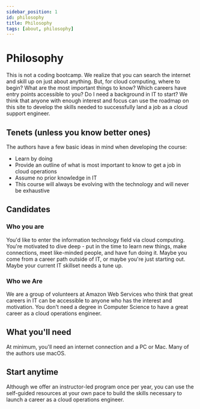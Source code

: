 ```yaml
---
sidebar_position: 1
id: philosophy
title: Philosophy
tags: [about, philosophy]
---
```


# Philosophy
This is not a coding bootcamp. We realize that you can search the internet and skill up
on just about anything. But, for cloud computing, where to begin? What are the most important things to know? Which
careers have entry points accessible to you? Do I need a background in IT to start? We think that anyone with enough
interest and focus can use the roadmap on this site to develop the skills needed to successfully land a job as
a cloud support engineer.

## Tenets (unless you know better ones)
The authors have a few basic ideas in mind when developing the course:
* Learn by doing
* Provide an outline of what is most important to know to get a job in cloud operations
* Assume no prior knowledge in IT
* This course will always be evolving with the technology and will never be exhaustive


## Candidates
### Who you are
You'd like to enter the information technology field via cloud computing. You're motivated to dive deep - put in the time to 
learn new things, make connections, meet like-minded people, and have fun doing it. Maybe you come from a career path
outside of IT, or maybe you're just starting out. Maybe your current IT skillset needs a tune up.

### Who we Are
We are a group of volunteers at Amazon Web Services who think that great careers in IT can be accessible to
anyone who has the interest and motivation. You don't need a degree in Computer Science to have a great career
as a cloud operations engineer.


## What you'll need
At minimum, you'll need an internet connection and a PC or Mac. Many of the authors use macOS.

## Start anytime
Although we offer an instructor-led program once per year, you can use the self-guided resources
at your own pace to build the skills necessary to launch a career as a cloud operations engineer.